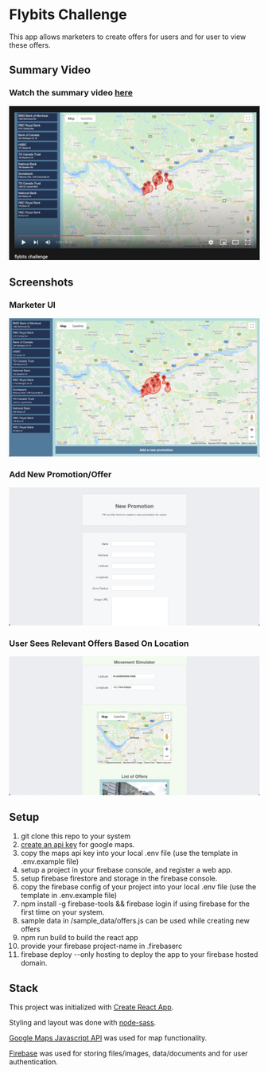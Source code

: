 # Flybits Challenge
This app allows marketers to create offers for users and for user to view these offers.

## Summary Video
### Watch the summary video [here](https://youtu.be/b4K0Is27qF0)
![Summary Video](./screenshots/imageOfYoutubeVideo.png)

## Screenshots
### Marketer UI
![Marketer UI](./screenshots/marketerUi.png)

### Add New Promotion/Offer
![Add New Promotion](./screenshots/addANewPromotion.png)

### User Sees Relevant Offers Based On Location
![Marketer UI](./screenshots/userUi.png)

## Setup
1. git clone this repo to your system
1. [create an api key](https://developers.google.com/maps/documentation/javascript/get-api-key) for google maps.
1. copy the maps api key into your local .env file (use the template in .env.example file)
1. setup a project in your firebase console, and register a web app.
1. setup firebase firestore and storage in the firebase console. 
1. copy the firebase config of your project into your local .env file (use the template in .env.example file)
1. npm install -g firebase-tools && firebase login if using firebase for the first time on your system.
1. sample data in /sample_data/offers.js can be used while creating new offers
1. npm run build to build the react app
1. provide your firebase project-name in .firebaserc
1. firebase deploy --only hosting to deploy the app to your firebase hosted domain. 

## Stack
This project was initialized with [Create React App](https://github.com/facebook/create-react-app).

Styling and layout was done with [node-sass](https://github.com/sass/node-sass).

[Google Maps Javascript API](https://developers.google.com/maps/documentation/javascript/overview) was used for map functionality.

[Firebase](https://firebase.google.com/) was used for storing files/images, data/documents and for user authentication. 